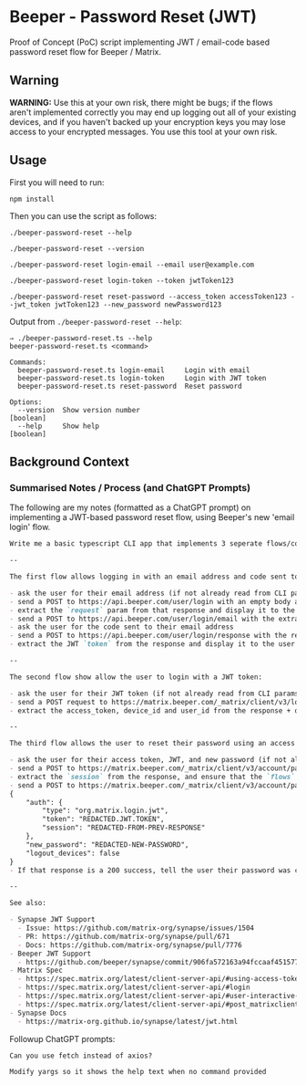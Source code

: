 # Beeper - Password Reset (JWT)

Proof of Concept (PoC) script implementing JWT / email-code based password reset flow for Beeper / Matrix.

## Warning

**WARNING:** Use this at your own risk, there might be bugs; if the flows aren't implemented correctly you may end up logging out all of your existing devices, and if you haven't backed up your encryption keys you may lose access to your encrypted messages. You use this tool at your own risk.

## Usage

First you will need to run:

```shell
npm install
```

Then you can use the script as follows:

```shell
./beeper-password-reset --help

./beeper-password-reset --version 

./beeper-password-reset login-email --email user@example.com

./beeper-password-reset login-token --token jwtToken123

./beeper-password-reset reset-password --access_token accessToken123 --jwt_token jwtToken123 --new_password newPassword123
```

Output from `./beeper-password-reset --help`:

```shell
⇒ ./beeper-password-reset.ts --help
beeper-password-reset.ts <command>

Commands:
  beeper-password-reset.ts login-email     Login with email
  beeper-password-reset.ts login-token     Login with JWT token
  beeper-password-reset.ts reset-password  Reset password

Options:
  --version  Show version number                                       [boolean]
  --help     Show help                                                 [boolean]
```

## Background Context

### Summarised Notes / Process (and ChatGPT Prompts)

The following are my notes (formatted as a ChatGPT prompt) on implementing a JWT-based password reset flow, using Beeper's new 'email login' flow.

```markdown
Write me a basic typescript CLI app that implements 3 seperate flows/commands. The code should be neat/DRY, easy to understand, and easily maintainable/extensible.

--

The first flow allows logging in with an email address and code sent to the email:

- ask the user for their email address (if not already read from CLI params)
- send a POST to https://api.beeper.com/user/login with an empty body and `Authorization: "Bearer BEEPER-PRIVATE-API-PLEASE-DONT-USE"` header
- extract the `request` param from that response and display it to the user
- send a POST to https://api.beeper.com/user/login/email with the extracted request + email in the body `{"request":"REDACTED","email":"REDACTED"}` + `Authorization: "Bearer BEEPER-PRIVATE-API-PLEASE-DONT-USE"` header
- ask the user for the code sent to their email address
- send a POST to https://api.beeper.com/user/login/response with the request + code from email: `{"request":"REDACTED","response":"REDACTED-code-from-email"}` + `Authorization: "Bearer BEEPER-PRIVATE-API-PLEASE-DONT-USE"` header
- extract the JWT `token` from the response and display it to the user

--

The second flow show allow the user to login with a JWT token:

- ask the user for their JWT token (if not already read from CLI params)
- send a POST request to https://matrix.beeper.com/_matrix/client/v3/login with the JWT token: { "type": "org.matrix.login.jwt", "token": "REDACTED" }
- extract the access_token, device_id and user_id from the response + display the entire response json pretty formatted

--

The third flow allows the user to reset their password using an access token and JWT:

- ask the user for their access token, JWT, and new password (if not already read from CLI params)
- send a POST to https://matrix.beeper.com/_matrix/client/v3/account/password with the access token in the Authorization Bearer REDACTED-ACCESS-TOKEN header, and no json body
- extract the `session` from the response, and ensure that the `flows` contains an entry with a `stages` array that contains `"org.matrix.login.jwt"`, if not, throw an error
- send a POST to https://matrix.beeper.com/_matrix/client/v3/account/password with the access token in the Authorization Bearer REDACTED-ACCESS-TOKEN header, and previously extracted `session` and `jwt` in the JSON body:
{
    "auth": {
        "type": "org.matrix.login.jwt",
        "token": "REDACTED.JWT.TOKEN",
        "session": "REDACTED-FROM-PREV-RESPONSE"
    },
    "new_password": "REDACTED-NEW-PASSWORD",
    "logout_devices": false
}
- If that response is a 200 success, tell the user their password was changed successfully

--

See also:

- Synapse JWT Support
  - Issue: https://github.com/matrix-org/synapse/issues/1504
  - PR: https://github.com/matrix-org/synapse/pull/671
  - Docs: https://github.com/matrix-org/synapse/pull/7776
- Beeper JWT Support
  - https://github.com/beeper/synapse/commit/906fa572163a94fccaaf451577bf8dbd32c1af44
- Matrix Spec
  - https://spec.matrix.org/latest/client-server-api/#using-access-tokens
  - https://spec.matrix.org/latest/client-server-api/#login
  - https://spec.matrix.org/latest/client-server-api/#user-interactive-api-in-the-rest-api
  - https://spec.matrix.org/latest/client-server-api/#post_matrixclientv3accountpassword
- Synapse Docs
  - https://matrix-org.github.io/synapse/latest/jwt.html
```

Followup ChatGPT prompts:

```
Can you use fetch instead of axios?
```

```
Modify yargs so it shows the help text when no command provided
```
